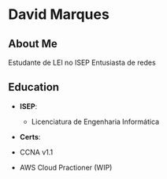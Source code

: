 # David Marques

## About Me

Estudante de LEI no ISEP
Entusiasta de redes

## Education

- **ISEP**:
  - Licenciatura de Engenharia Informática

 - **Certs**:
  - CCNA v1.1
  - AWS Cloud Practioner (WIP)


<!---
demonxblaze/demonxblaze is a ✨ special ✨ repository because its `README.md` (this file) appears on your GitHub profile.
You can click the Preview link to take a look at your changes.
--->

